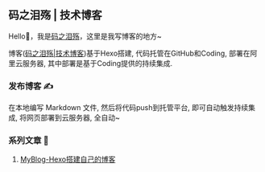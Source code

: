 ## 码之泪殇 | 技术博客

Hello👋，我是[码之泪殇](https://gongsir.club)，这里是我写博客的地方~

博客([码之泪殇|技术博客](https://blog.gongsir.club))基于Hexo搭建, 代码托管在GitHub和Coding, 部署在阿里云服务器, 其中部署是基于Coding提供的持续集成.

### 发布博客 ✍️

在本地编写 Markdown 文件, 然后将代码push到托管平台, 即可自动触发持续集成, 将网页部署到云服务器, 全自动~

### 系列文章 📒

1. [MyBlog-Hexo搭建自己的博客](https://blog.gongsir.club//2020/12/14/MyBlog-Hexo/)
